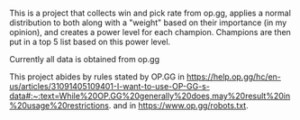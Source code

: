 This is a project that collects win and pick rate from op.gg, applies a normal distribution to both along with a "weight" based on their importance (in my opinion), and creates a power level for each champion. Champions are then put in a top 5 list based on this power level.


Currently all data is obtained from op.gg

This project abides by rules stated by OP.GG in https://help.op.gg/hc/en-us/articles/31091405109401-I-want-to-use-OP-GG-s-data#:~:text=While%20OP.GG%20generally%20does,may%20result%20in%20usage%20restrictions. and in https://www.op.gg/robots.txt.
